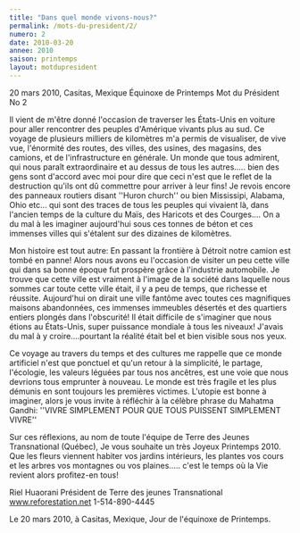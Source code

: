 ```yaml
---
title: "Dans quel monde vivons-nous?"
permalink: /mots-du-president/2/
numero: 2
date: 2010-03-20
annee: 2010
saison: printemps
layout: motdupresident
---
```

20 mars 2010, Casitas, Mexique
Équinoxe de Printemps
Mot du Président No 2

Il vient de m'être donné l'occasion de traverser les États-Unis en voiture pour aller rencontrer des peuples d'Amérique vivants plus au sud. Ce voyage de plusieurs milliers de kilomètres m'a permis de visualiser, de vive vue, l'énormité des routes, des villes, des usines, des magasins, des camions, et de l'infrastructure en générale. Un monde que tous admirent, qui nous paraît extraordinaire et au dessus de tous les autres..... bien des gens sont d'accord avec moi pour dire que ceci n'est que le reflet de la destruction qu'ils ont dû commettre pour arriver à leur fins! Je revois encore des panneaux routiers disant ''Huron church'' ou bien Mississipi, Alabama, Ohio etc... qui sont des traces de tous les peuples qui vivaient là, dans l'ancien temps de la culture du Maïs, des Haricots et des Courges.... On a du mal à les imaginer aujourd'hui sous ces tonnes de béton et ces immenses villes qui s'étalent sur des dizaines de kilomètres.

Mon histoire est tout autre: En passant la frontière à Détroit notre camion est tombé en panne! Alors nous avons eu l'occasion de visiter un peu cette ville qui dans sa bonne époque fut prospère grâce à l'industrie automobile. Je trouve que cette ville est vraiment à l'image de la société dans laquelle nous sommes car toute cette ville était, il y a peu de temps, que richesse et réussite. Aujourd'hui on dirait une ville fantôme avec toutes ces magnifiques maisons abandonnées, ces immenses immeubles désertés et des quartiers entiers plongés dans l'obscurité! Il était difficile de s'imaginer que nous étions au États-Unis, super puissance mondiale à tous les niveaux! J'avais du mal à y croire....pourtant la réalité était bel et bien visible sous nos yeux.

Ce voyage au travers du temps et des cultures me rappelle que ce monde artificiel n'est que ponctuel et qu'un retour à la simplicité, le partage, l'écologie, les valeurs léguées par tous nos ancêtres, est une voie que nous devrions tous emprunter à nouveau. Le monde est très fragile et les plus démunis en sont toujours les premières victimes. L'utopie est bonne à imaginer, alors je vous invite à réfléchir à la célèbre phrase du Mahatma Gandhi: ''VIVRE SIMPLEMENT POUR QUE TOUS PUISSENT SIMPLEMENT VIVRE''

Sur ces réflexions, au nom de toute l'équipe de Terre des Jeunes Transnational (Québec), Je vous souhaite un très Joyeux Printemps 2010. Que les fleurs viennent habiter vos jardins intérieurs, les plantes vos cours et les arbres vos montagnes ou vos plaines..... c'est le temps où la Vie revient alors profitez-en tous!

Riel Huaorani
Président de Terre des jeunes Transnational
www.reforestation.net
1-514-890-4445

Le 20 mars 2010, à Casitas, Mexique, Jour de l'équinoxe de Printemps.
